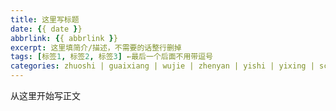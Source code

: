 ```yaml
---
title: 这里写标题
date: {{ date }}
abbrlink: {{ abbrlink }}
excerpt: 这里填简介/描述，不需要的话整行删掉
tags: [标签1, 标签2, 标签3] ←最后一个后面不用带逗号
categories: zhuoshi | guaixiang | wujie | zhenyan | yishi | yixing | scp | coc ←选一个目录
---
```


从这里开始写正文
